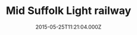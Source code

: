 ---
date: 2015-05-25T11:21:04.000Z
title: Mid Suffolk Light railway
latitude: 52.25049764082713
longitude: 1.1169819259542704
category: checkin
---
